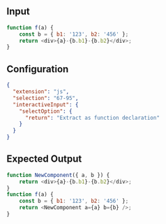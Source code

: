 
## Input
```javascript input
function f(a) {
    const b = { b1: '123', b2: '456' };
    return <div>{a}-{b.b1}-{b.b2}</div>;
}
```

## Configuration
```json configuration
{
  "extension": "js",
  "selection": "67-95",
  "interactiveInput": {
    "selectOption": {
      "return": "Extract as function declaration"
    }
  }
}
```

## Expected Output
```javascript expected output
function NewComponent({ a, b }) {
    return <div>{a}-{b.b1}-{b.b2}</div>;
}
function f(a) {
    const b = { b1: '123', b2: '456' };
    return <NewComponent a={a} b={b} />;
}
```
